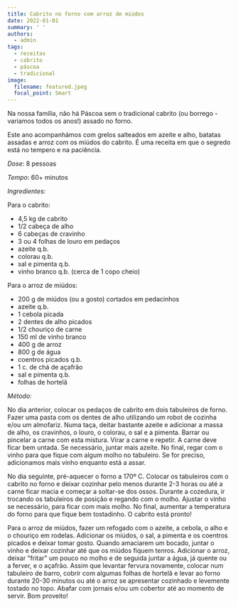 ```yaml
---
title: Cabrito no forno com arroz de miúdos
date: 2022-01-01
summary: ' '
authors:
  - admin
tags:
  - receitas
  - cabrito
  - páscoa
  - tradicional
image:
  filename: featured.jpeg
  focal_point: Smart
---
```

Na nossa família, não há Páscoa sem o tradicional cabrito (ou borrego - variamos todos os anos!) assado no forno. 

Este ano acompanhámos com grelos salteados em azeite e alho, batatas assadas e arroz com os miúdos do cabrito. É uma receita em que o segredo está no tempero e na paciência. 

_Dose_: 8 pessoas 

_Tempo_: 60+ minutos 

_Ingredientes:_

Para o cabrito:
- 4,5 kg de cabrito
- 1/2 cabeça de alho
- 6 cabeças de cravinho
- 3 ou 4 folhas de louro em pedaços
- azeite q.b.
- colorau q.b.
- sal e pimenta q.b.
- vinho branco q.b. (cerca de 1 copo cheio)

Para o arroz de miúdos:
- 200 g de miúdos (ou a gosto) cortados em pedacinhos
- azeite q.b.
- 1 cebola picada
- 2 dentes de alho picados
- 1/2 chouriço de carne
- 150 ml de vinho branco
- 400 g de arroz
- 800 g de água
- coentros picados q.b.
- 1 c. de chá de açafrão
- sal e pimenta q.b.
- folhas de hortelã

_Método:_

No dia anterior, colocar os pedaços de cabrito em dois tabuleiros de forno. Fazer uma pasta com os dentes de alho utilizando um robot de cozinha e/ou um almofariz. Numa taça, deitar bastante azeite e adicionar a massa de alho, os cravinhos, o louro, o colorau, o sal e a pimenta. Barrar ou pincelar a carne com esta mistura. Virar a carne e repetir. A carne deve ficar bem untada. Se necessário, juntar mais azeite. No final, regar com o vinho para que fique com algum molho no tabuleiro. Se for preciso, adicionamos mais vinho enquanto está a assar. 

No dia seguinte, pré-aquecer o forno a 170º C. Colocar os tabuleiros com o cabrito no forno e deixar cozinhar pelo menos durante 2-3 horas ou até a carne ficar macia e começar a soltar-se dos ossos. Durante a cozedura, ir trocando os tabuleiros de posição e regando com o molho. Ajustar o vinho se necessário, para ficar com mais molho. No final, aumentar a temperatura do forno para que fique bem tostadinho. O cabrito está pronto! 

Para o arroz de miúdos, fazer um refogado com o azeite, a cebola, o alho e o chouriço em rodelas. Adicionar os miúdos, o sal, a pimenta e os coentros picados e deixar tomar gosto. Quando amaciarem um bocado, juntar o vinho e deixar cozinhar até que os miúdos fiquem tenros. Adicionar o arroz, deixar "fritar" um pouco no molho e de seguida juntar a água, já quente ou a ferver, e o açafrão. Assim que levantar fervura novamente, colocar num tabuleiro de barro, cobrir com algumas folhas de hortelã e levar ao forno durante 20-30 minutos ou até o arroz se apresentar cozinhado e levemente tostado no topo. Abafar com jornais e/ou um cobertor até ao momento de servir. Bom proveito! 